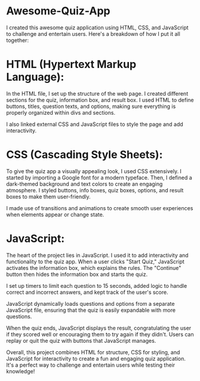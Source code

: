 # Awesome-Quiz-App

I created this awesome quiz application using HTML, CSS, and JavaScript to challenge and entertain users. Here's a breakdown of how I put it all together:

# HTML (Hypertext Markup Language):

In the HTML file, I set up the structure of the web page. I created different sections for the quiz, information box, and result box. I used HTML to define buttons, titles, question texts, and options, making sure everything is properly organized within divs and sections.

I also linked external CSS and JavaScript files to style the page and add interactivity.

# CSS (Cascading Style Sheets):

To give the quiz app a visually appealing look, I used CSS extensively. I started by importing a Google font for a modern typeface. Then, I defined a dark-themed background and text colors to create an engaging atmosphere. I styled buttons, info boxes, quiz boxes, options, and result boxes to make them user-friendly.

I made use of transitions and animations to create smooth user experiences when elements appear or change state.

# JavaScript:

The heart of the project lies in JavaScript. I used it to add interactivity and functionality to the quiz app. When a user clicks "Start Quiz," JavaScript activates the information box, which explains the rules. The "Continue" button then hides the information box and starts the quiz.

I set up timers to limit each question to 15 seconds, added logic to handle correct and incorrect answers, and kept track of the user's score.

JavaScript dynamically loads questions and options from a separate JavaScript file, ensuring that the quiz is easily expandable with more questions.

When the quiz ends, JavaScript displays the result, congratulating the user if they scored well or encouraging them to try again if they didn't. Users can replay or quit the quiz with buttons that JavaScript manages.

Overall, this project combines HTML for structure, CSS for styling, and JavaScript for interactivity to create a fun and engaging quiz application. It's a perfect way to challenge and entertain users while testing their knowledge!
